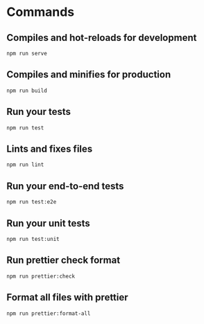 # Commands

## Compiles and hot-reloads for development

```shell
npm run serve
```

## Compiles and minifies for production

```shell
npm run build
```

## Run your tests

```shell
npm run test
```

## Lints and fixes files

```shell
npm run lint
```

## Run your end-to-end tests

```shell
npm run test:e2e
```

## Run your unit tests

```shell
npm run test:unit
```

## Run prettier check format

```shell
npm run prettier:check
```

## Format all files with prettier

```shell
npm run prettier:format-all
```
